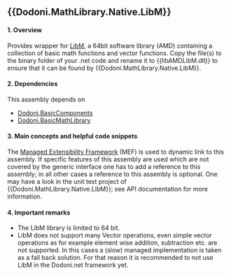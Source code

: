 ## {{Dodoni.MathLibrary.Native.LibM}}

#### 1. Overview
Provides wrapper for [LibM](http://developer.amd.com/tools-and-sdks/cpu-development/libm/), a 64bit software library (AMD) containing a collection of basic math functions and vector functions. Copy the file(s) to the binary folder of your .net code and rename it to {{libAMDLibM.dll}} to ensure that it can be found by {{Dodoni.MathLibrary.Native.LibM}}. 

#### 2. Dependencies
This assembly depends on 
* [Dodoni.BasicComponents](BasicComponents)
* [Dodoni.BasicMathLibrary](BasicMathLibrary)

#### 3. Main concepts and helpful code snippets
The [Managed Extensibility Framework](http://en.wikipedia.org/wiki/Managed_Extensibility_Framework) (MEF) is used to dynamic link to this assembly. If specific features of this assembly are used which are not covered by the generic interface one has to add a reference to this assembly; in all other cases a reference to this assembly is optional. One may have a look in the unit test project of {{Dodoni.MathLibrary.Native.LibM}}; see API documentation for more information.

#### 4. Important remarks
* The LibM library is limited to 64 bit. 
* LibM does not support many Vector operations, even simple vector operations as for example element wise addition, subtraction etc. are not supported. In this cases a (slow) managed implementation is taken as a fall back solution. For that reason it is recommended to not use LibM in the Dodoni.net framework yet.


